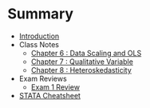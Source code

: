 # Summary

* [Introduction](index.html)
* Class Notes
    * [Chapter 6 : Data Scaling and OLS](chapter_notes/chapter6.html)
    * [Chapter 7 : Qualitative Variable](chapter_notes/chapter7.html)
    * [Chapter 8 : Heteroskedasticity](chapter_notes/chapter8.html)
* Exam Reviews
    * [Exam 1 Review](exams/exam1.html)
* [STATA Cheatsheet](STATA.html)


